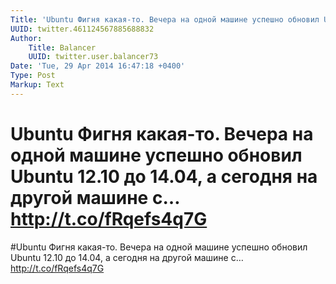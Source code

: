 ```yaml
---
Title: 'Ubuntu Фигня какая-то. Вечера на одной машине успешно обновил Ubuntu 12.10 до 14.04, а сегодня на другой машине с… http://t.co/fRqefs4q7G'
UUID: twitter.461124567885688832
Author:
    Title: Balancer
    UUID: twitter.user.balancer73
Date: 'Tue, 29 Apr 2014 16:47:18 +0400'
Type: Post
Markup: Text
---
```


# Ubuntu Фигня какая-то. Вечера на одной машине успешно обновил Ubuntu 12.10 до 14.04, а сегодня на другой машине с… http://t.co/fRqefs4q7G

#Ubuntu Фигня какая-то. Вечера на одной машине успешно
обновил Ubuntu 12.10 до 14.04, а сегодня на другой машине с…
http://t.co/fRqefs4q7G